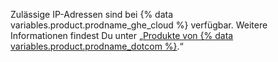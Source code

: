 Zulässige IP-Adressen sind bei {% data variables.product.prodname_ghe_cloud %} verfügbar. Weitere Informationen findest Du unter „[Produkte von {% data variables.product.prodname_dotcom %}](/articles/github-s-products).“
